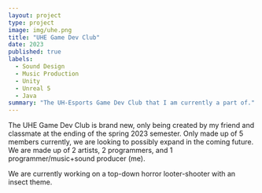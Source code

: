```yaml
---
layout: project
type: project
image: img/uhe.png
title: "UHE Game Dev Club"
date: 2023
published: true
labels:
  - Sound Design
  - Music Production
  - Unity
  - Unreal 5
  - Java
summary: "The UH-Esports Game Dev Club that I am currently a part of."
---
```


The UHE Game Dev Club is brand new, only being created by my friend and classmate at the ending of the spring 2023 semester. Only made up of 5 members currently, we are looking to possibly expand in the coming future. We are made up of 2 artists, 2 programmers, and 1 programmer/music+sound producer (me).

We are currently working on a top-down horror looter-shooter with an insect theme.
